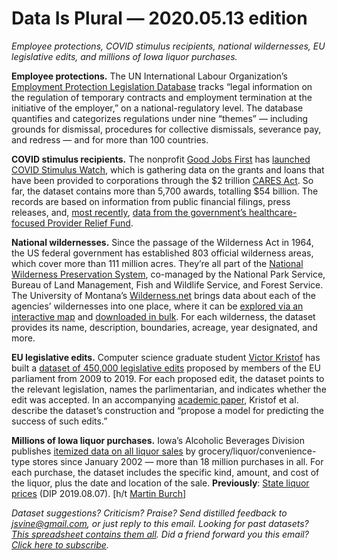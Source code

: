 Data Is Plural — 2020.05.13 edition
===================================

*Employee protections, COVID stimulus recipients, national wildernesses, EU legislative edits, and millions of Iowa liquor purchases.*


__Employee protections.__ The UN International Labour Organization’s [Employment Protection Legislation Database](https://eplex.ilo.org/) tracks “legal information on the regulation of temporary contracts and employment termination at the initiative of the employer,” on a national-regulatory level. The database quantifies and categorizes regulations under nine “themes” — including grounds for dismissal, procedures for collective dismissals, severance pay, and redress — and for more than 100 countries.


__COVID stimulus recipients.__ The nonprofit [Good Jobs First](https://www.goodjobsfirst.org/about-us) has [launched](https://covidstimuluswatch.org/blog/2020-04/covid-stimulus-watch-new-website-documents-accountability-track-records-cares-act) [COVID Stimulus Watch](https://covidstimuluswatch.org/), which is gathering data on the grants and loans that have been provided to corporations through the $2 trillion [CARES Act](https://en.wikipedia.org/wiki/Coronavirus_Aid,_Relief,_and_Economic_Security_Act). So far, the dataset contains more than 5,700 awards, totalling $54 billion. The records are based on information from public financial filings, press releases, and, [most recently](https://covidstimuluswatch.org/blog/2020-05/covid-stimulus-watch-adds-5000-healthcare-provider-awards), [data from the government’s healthcare-focused Provider Relief Fund](https://data.cdc.gov/Administrative/HHS-Provider-Relief-Fund/kh8y-3es6).


__National wildernesses.__ Since the passage of the Wilderness Act in 1964, the US federal government has established 803 official wilderness areas, which cover more than 111 million acres. They’re all part of the [National Wilderness Preservation System](https://wilderness.net/learn-about-wilderness/fast-facts/default.php), co-managed by the National Park Service, Bureau of Land Management, Fish and Wildlife Service, and Forest Service. The University of Montana’s [Wilderness.net](https://wilderness.net/default.php) brings data about each of the agencies’ wildernesses into one place, where it can be [explored via an interactive map](https://umontana.maps.arcgis.com/apps/webappviewer/index.html?id=a415bca07f0a4bee9f0e894b0db5c3b6) and [downloaded in bulk](https://wilderness.net/visit-wilderness/gis-gps.php). For each wilderness, the dataset provides its name, description, boundaries, acreage, year designated, and more.


__EU legislative edits.__ Computer science graduate student [Victor Kristof](https://victorkristof.me/) has built a [dataset of 450,000 legislative edits](https://zenodo.org/record/3757714) proposed by members of the EU parliament from 2009 to 2019. For each proposed edit, the dataset points to the relevant legislation, names the parlimentarian, and indicates whether the edit was accepted. In an accompanying [academic paper](https://dl.acm.org/doi/fullHtml/10.1145/3366423.3380041), Kristof et al. describe the dataset’s construction and “propose a model for predicting the success of such edits.”


__Millions of Iowa liquor purchases.__ Iowa’s Alcoholic Beverages Division publishes [itemized data on all liquor sales](https://data.iowa.gov/Sales-Distribution/Iowa-Liquor-Sales/m3tr-qhgy) by grocery/liquor/convenience-type stores since January 2002 — more than 18 million purchases in all. For each purchase, the dataset includes the specific kind, amount, and cost of the liquor, plus the date and location of the sale. __Previously__: [State liquor prices](https://tinyletter.com/data-is-plural/letters/data-is-plural-2019-08-07-edition) (DIP 2019.08.07). [h/t [Martin Burch](https://twitter.com/seecmb/status/1259948995981516801)]


*Dataset suggestions? Criticism? Praise? Send distilled feedback to jsvine@gmail.com, or just reply to this email. Looking for past datasets? [This spreadsheet contains them all](https://docs.google.com/spreadsheets/d/1wZhPLMCHKJvwOkP4juclhjFgqIY8fQFMemwKL2c64vk). Did a friend forward you this email? [Click here to subscribe](https://tinyletter.com/data-is-plural).*